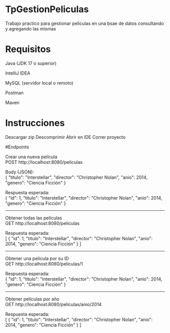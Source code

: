 # TpGestionPeliculas

Trabajo practico para gestionar peliculas en una bsae de datos consultando y agregando las mismas

# Requisitos

Java (JDK 17 o superior)

IntelliJ IDEA

MySQL (servidor local o remoto)

Postman

Maven

# Instrucciones 

Descargar zip
Descomprimir
Abrir en IDE
Correr proyecto

#Endpoints

Crear una nueva película  
POST http://localhost:8080/peliculas

Body (JSON):  
{
  "titulo": "Interstellar",
  "director": "Christopher Nolan",
  "anio": 2014,
  "genero": "Ciencia Ficción"
}

Respuesta esperada:  
{
  "id": 1,
  "titulo": "Interstellar",
  "director": "Christopher Nolan",
  "anio": 2014,
  "genero": "Ciencia Ficción"
}

--------------------------------------------------

Obtener todas las películas  
GET http://localhost:8080/peliculas

Respuesta esperada:  
[
  {
    "id": 1,
    "titulo": "Interstellar",
    "director": "Christopher Nolan",
    "anio": 2014,
    "genero": "Ciencia Ficción"
  }
]

--------------------------------------------------

Obtener una película por su ID  
GET http://localhost:8080/peliculas/1

Respuesta esperada:  
{
  "id": 1,
  "titulo": "Interstellar",
  "director": "Christopher Nolan",
  "anio": 2014,
  "genero": "Ciencia Ficción"
}

--------------------------------------------------

Obtener películas por año  
GET http://localhost:8080/peliculas/anio/2014

Respuesta esperada:  
[
  {
    "id": 1,
    "titulo": "Interstellar",
    "director": "Christopher Nolan",
    "anio": 2014,
    "genero": "Ciencia Ficción"
  }
]

